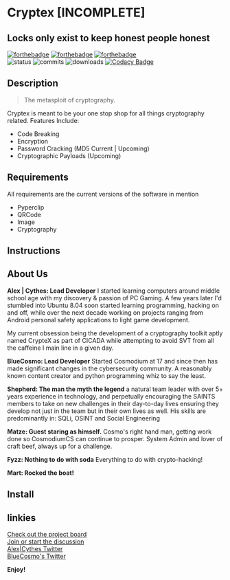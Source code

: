 # Cryptex [INCOMPLETE]
## Locks only exist to keep honest people honest 

[![forthebadge](https://forthebadge.com/images/badges/made-with-python.svg)](https://forthebadge.com) [![forthebadge](https://forthebadge.com/images/badges/built-with-love.svg)](https://forthebadge.com)  [![forthebadge](https://forthebadge.com/images/badges/powered-by-black-magic.svg)](https://forthebadge.com)  
![status](https://img.shields.io/pypi/status/st?logo=git&style=plastic)
![commits](https://img.shields.io/github/last-commit/CythesOut/Cryptex?logo=github)
![downloads](https://img.shields.io/github/downloads/CythesOut/Cryptex/total) [![Codacy Badge](https://app.codacy.com/project/badge/Grade/9666bf9839f94e47b28c786b426fa5e4)](https://www.codacy.com/gh/AlexKollar/Cryptex/dashboard?utm_source=github.com&amp;utm_medium=referral&amp;utm_content=AlexKollar/Cryptex&amp;utm_campaign=Badge_Grade)

## Description
> The metasploit of cryptography.  

Cryptex is meant to be your one stop shop for all things cryptography related.
Features Include: 
- Code Breaking
- Encryption
- Password Cracking (MD5 Current | Upcoming)
- Cryptographic Payloads (Upcoming)

## Requirements
All requirements are the current versions of the software in mention
- Pyperclip
- QRCode
- Image
- Cryptography

## Instructions

## About Us
**Alex | Cythes: Lead Developer**
I started learning computers around middle school age with my discovery & passion of PC Gaming.  A few years later I'd stumbled into Ubuntu 8.04 soon started learning programming, hacking on and off, while over the next decade working on projects ranging from Android personal safety applications to light game development.

My current obsession being the development of a cryptography toolkit aptly named CrypteX as part of CICADA while attempting to avoid SVT from all the caffeine I main line in a given day.

**BlueCosmo: Lead Developer**
Started Cosmodium at 17 and since then has made significant changes in the cybersecurity community.  A reasonably known content creator and python programming whiz to say the least.  

**Shepherd: The man the myth the legend**
a natural team leader with over 5+ years experience in technology, and perpetually encouraging the SAINTS members to take on new challenges in their
day-to-day lives ensuring they develop not just in the team but in their own lives as well.  His skills are predominantly in: SQLi, OSINT and Social Engineering  
  
**Matze: Guest staring as himself.**
Cosmo's right hand man, getting work done so CosmodiumCS can continue to prosper.  System Admin and lover of craft beef, always up for a challenge.  
  
**Fyzz: Nothing to do with soda** Everything to do with crypto-hacking!  

**Mart: Rocked the boat!**


## Install ##
   
## linkies ##
  [Check out the project board](https://github.com/CythesOut/Cryptex/projects/)  
  [Join or start the discussion](https://github.com/CythesOut/Cryptex/discussions)  
  [Alex|Cythes Twitter](https://twitter.com/CythesOut)  
  [BlueCosmo's Twitter](https://twitter.com/CosmodiumCS)

**Enjoy!**
